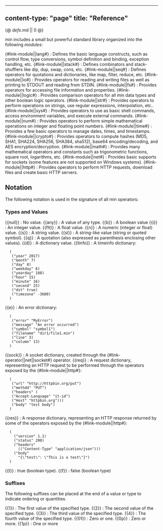 -----
content-type: "page"
title: "Reference"
-----
{@ _defs_.md || 0 @}

min includes a small but powerful standard library organized into the following _modules_:

{#link-module||lang#}
: Defines the basic language constructs, such as control flow, type conversions, symbol definition and binding, exception handling,  etc.
{#link-module||stack#}
: Defines combinators and stack-shufflers like dip, dup, swap, cons, etc.
{#link-module||seq#}
: Defines operators for quotations and dictionaries, like map, filter, reduce, etc.
{#link-module||io#}
: Provides operators for reading and writing files as well as printing to STDOUT and reading from STDIN.
{#link-module||fs#}
: Provides operators for accessing file information and properties. 
{#link-module||logic#}
: Provides comparison operators for all min data types and other boolean logic operators.
{#link-module||str#}
: Provides operators to perform operations on strings, use regular expressions, interpolation, etc..
{#link-module||sys#}
: Provides operators to use as basic shell commands, access environment variables, and execute external commands.
{#link-module||num#}
: Provides operators to perform simple mathematical operations on integer and floating point numbers.
{#link-module||time#}
: Provides a few basic operators to manage dates, times, and timestamps.
{#link-module||crypto#}
: Provides operators to compute hashes (MD5, SHA1, SHA224, SHA256, SHA384, sha512), base64 encoding/decoding, and AES encryption/decryption.
{#link-module||math#}
: Provides many mathematical operators and constants such as trigonometric functions, square root, logarithms, etc.
{#link-module||net#}
: Provides basic supports for sockets (some features are not supported on Windows systems).
{#link-module||http#}
: Provides operators to perform HTTP requests, download files and create basic HTTP servers.


## Notation

The following notation is used in the signature of all min operators:

### Types and Values

{{null}}
: No value.
{{any}}
: A value of any type.
{{b}}
: A boolean value
{{i}}
: An integer value.
{{flt}}
: A float value.
{{n}}
: A numeric (integer or float) value.
{{s}}
: A string value.
{{sl}}
: A string-like value (string or quoted symbol).
{{q}}
: A quotation (also expressed as parenthesis enclosing other values).
{{d}}
: A dictionary value.
{{tinfo}}
: A timeinfo dictionary:

      (
       ("year" 2017)
       ("month" 7)
       ("day" 8)
       ("weekday" 6)
       ("yearday" 188)
       ("hour" 15)
       ("minute" 16)
       ("second" 25)
       ("dst" true)
       ("timezone" -3600)
      )
{{e}}
: An error dictionary:

      (
       ("error" "MyError")
       ("message" "An error occurred")
       ("symbol" "symbol1")
       ("filename" "dir1/file1.min")
       ("line" 3)
       ("column" 13)
      )
{{sock}}
: A socket dictionary, created through the {#link-operator||net||socket#} operator.
{{req}}
: A request dictionary, representing an HTTP request to be performed through the operators exposed by the {#link-module||http#}:

      (
       ("url" "http://httpbin.org/put")
       ("methdd" "PUT")
       ("headers" (
       ("Accept-Language" "it-id")
       ("Host" "httpbin.org")))
       ("body" "test body")
      )
{{res}}
: A response dictionary, representing an HTTP response returned by some of the operators exposed by the {#link-module||http#}:

      (
        ("version" 1.1)
        ("status" 200)
        ("headers" 
          (("Content-Type" "application/json")))
        ("body" 
          "{\"test\": \"This is a test\"}")
      )
{{t}}
: true (boolean type).
{{f}}
: false (boolean type)

### Suffixes

The following suffixes can be placed at the end of a value or type to indicate ordering or quantities.

{{1}}
: The first value of the specified type.
{{2}}
: The second value of the specified type.
{{3}}
: The third value of the specified type.
{{4}}
: The fourth value of the specified type.
{{01}}
: Zero or one.
{{0p}}
: Zero or more.
{{1p}}
: One or more
